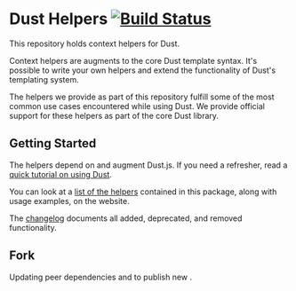 # Dust Helpers  [![Build Status](https://secure.travis-ci.org/linkedin/dustjs-helpers.png)](http://travis-ci.org/linkedin/dustjs-helpers)

This repository holds context helpers for Dust.

Context helpers are augments to the core Dust template syntax.
It's possible to write your own helpers and extend the functionality of Dust's templating system.

The helpers we provide as part of this repository fulfill some of the most common use cases encountered while using Dust.
We provide official support for these helpers as part of the core Dust library.

## Getting Started
The helpers depend on and augment Dust.js. If you need a refresher, read a [quick tutorial on using Dust](http://www.dustjs.com/guides/getting-started/).

You can look at a [list of the helpers](http://www.dustjs.com/guides/dust-helpers/) contained in this package, along with usage examples, on the website.

The [changelog](https://github.com/linkedin/dustjs-helpers/blob/master/CHANGELOG.md) documents all added, deprecated, and removed functionality.

## Fork
Updating peer dependencies and to publish new .
